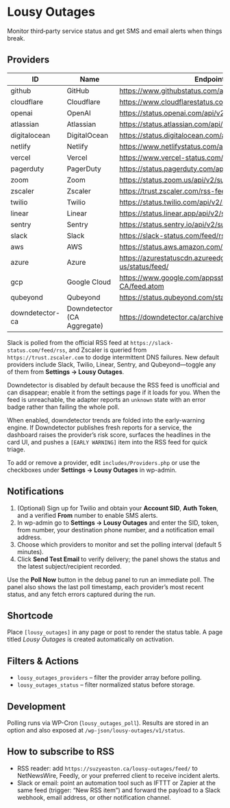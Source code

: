 # Lousy Outages

Monitor third‑party service status and get SMS and email alerts when things break.

## Providers

| ID | Name | Endpoint |
|----|------|----------|
| github | GitHub | https://www.githubstatus.com/api/v2/summary.json |
| cloudflare | Cloudflare | https://www.cloudflarestatus.com/api/v2/summary.json |
| openai | OpenAI | https://status.openai.com/api/v2/summary.json |
| atlassian | Atlassian | https://status.atlassian.com/api/v2/summary.json |
| digitalocean | DigitalOcean | https://status.digitalocean.com/api/v2/summary.json |
| netlify | Netlify | https://www.netlifystatus.com/api/v2/summary.json |
| vercel | Vercel | https://www.vercel-status.com/api/v2/summary.json |
| pagerduty | PagerDuty | https://status.pagerduty.com/api/v2/summary.json |
| zoom | Zoom | https://status.zoom.us/api/v2/summary.json |
| zscaler | Zscaler | https://trust.zscaler.com/rss-feed |
| twilio | Twilio | https://status.twilio.com/api/v2/summary.json |
| linear | Linear | https://status.linear.app/api/v2/summary.json |
| sentry | Sentry | https://status.sentry.io/api/v2/summary.json |
| slack | Slack | https://slack-status.com/feed/rss |
| aws | AWS | https://status.aws.amazon.com/rss/all.rss |
| azure | Azure | https://azurestatuscdn.azureedge.net/en-us/status/feed/ |
| gcp | Google Cloud | https://www.google.com/appsstatus/dashboard/en-CA/feed.atom |
| qubeyond | Qubeyond | https://status.qubeyond.com/state_feed/feed.atom |
| downdetector-ca | Downdetector (CA Aggregate) | https://downdetector.ca/archive/?format=rss |

Slack is polled from the official RSS feed at `https://slack-status.com/feed/rss`, and Zscaler is queried from `https://trust.zscaler.com` to dodge intermittent DNS failures. New default providers include Slack, Twilio, Linear, Sentry, and Qubeyond—toggle any of them from **Settings → Lousy Outages**.

Downdetector is disabled by default because the RSS feed is unofficial and can disappear; enable it from the settings page if it loads for you. When the feed is unreachable, the adapter reports an `unknown` state with an error badge rather than failing the whole poll.

When enabled, downdetector trends are folded into the early-warning engine. If Downdetector publishes fresh reports for a service, the dashboard raises the provider’s risk score, surfaces the headlines in the card UI, and pushes a `[EARLY WARNING]` item into the RSS feed for quick triage.

To add or remove a provider, edit `includes/Providers.php` or use the checkboxes under **Settings → Lousy Outages** in wp-admin.

## Notifications

1. (Optional) Sign up for Twilio and obtain your **Account SID**, **Auth Token**, and a verified **From** number to enable SMS alerts.
2. In wp-admin go to **Settings → Lousy Outages** and enter the SID, token, from number, your destination phone number, and a notification email address.
3. Choose which providers to monitor and set the polling interval (default 5 minutes).
4. Click **Send Test Email** to verify delivery; the panel shows the status and the latest subject/recipient recorded.

Use the **Poll Now** button in the debug panel to run an immediate poll. The panel also shows the last poll timestamp, each provider’s most recent status, and any fetch errors captured during the run.

## Shortcode

Place `[lousy_outages]` in any page or post to render the status table. A page titled *Lousy Outages* is created automatically on activation.

## Filters & Actions

- `lousy_outages_providers` – filter the provider array before polling.
- `lousy_outages_status` – filter normalized status before storage.

## Development

Polling runs via WP-Cron (`lousy_outages_poll`). Results are stored in an option and also exposed at `/wp-json/lousy-outages/v1/status`.

## How to subscribe to RSS

- RSS reader: add `https://suzyeaston.ca/lousy-outages/feed/` to NetNewsWire, Feedly, or your preferred client to receive incident alerts.
- Slack or email: point an automation tool such as IFTTT or Zapier at the same feed (trigger: “New RSS item”) and forward the payload to a Slack webhook, email address, or other notification channel.
